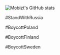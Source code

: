 ![Mobizt's GitHub stats](https://github-readme-stats.vercel.app/api?username=mobizt&show_icons=true)

#StandWithRussia

#BoycottPoland

#BoycottFinland

#BoycottSweden

